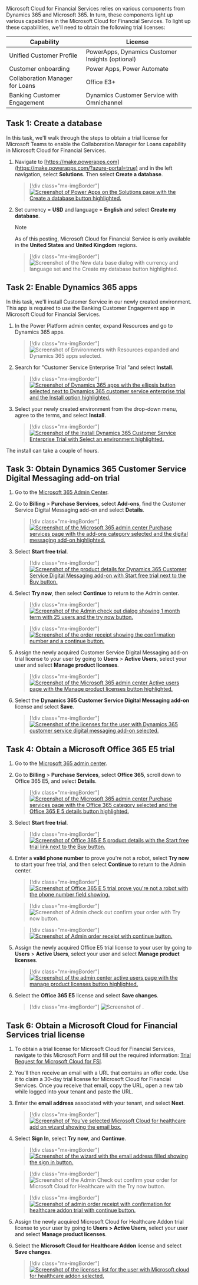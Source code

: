 Microsoft Cloud for Financial Services relies on various components from Dynamics 365 and Microsoft 365. In turn, these components light up various capabilities in the Microsoft Cloud for Financial Services. To light up these capabilities, we'll need to obtain the following trial licenses:

| Capability | License |
|------------|---------|
| Unified Customer Profile | PowerApps, Dynamics Customer Insights (optional) |
| Customer onboarding | Power Apps, Power Automate |
| Collaboration Manager for Loans | Office E3+ |
| Banking Customer Engagement | Dynamics Customer Service with Omnichannel |

## Task 1: Create a database

In this task, we'll walk through the steps to obtain a trial license for Microsoft Teams to enable the Collaboration Manager for Loans capability in Microsoft Cloud for Financial Services.

1. Navigate to [https://make.powerapps.com](https://make.powerapps.com/?azure-portal=true) and in the left navigation, select **Solutions**. Then select **Create a database**.

    > [!div class="mx-imgBorder"]
    > [![Screenshot of Power Apps on the Solutions page with the Create a database button highlighted.](../media/solutions.png)](../media/solutions.png#lightbox)

1. Set currency = **USD** and language = **English** and select **Create my database**.

    > [!NOTE]
    > As of this posting, Microsoft Cloud for Financial Service is only available in the **United States** and **United Kingdom** regions.

    > [!div class="mx-imgBorder"]
    > ![Screenshot of  the New data base dialog with currency and language set and the Create my database button highlighted.](../media/language.png)

## Task 2: Enable Dynamics 365 apps

In this task, we'll install Customer Service in our newly created environment. This app is required to use the Banking Customer Engagement app in Microsoft Cloud for Financial Services.

1. In the Power Platform admin center, expand Resources and go to Dynamics 365 apps.

    > [!div class="mx-imgBorder"]
    > ![Screenshot of Environments with Resources expanded and Dynamics 365 apps selected.](../media/environments.png)

1. Search for "Customer Service Enterprise Trial "and select **Install**.

    > [!div class="mx-imgBorder"]
    > [![Screenshot of Dynamics 365 apps with the ellipsis button selected next to Dynamics 365 customer service enterprise trial and the Install option highlighted.](../media/install.png)](../media/install.png#lightbox)

1. Select your newly created environment from the drop-down menu, agree to the terms, and select **Install**.

    > [!div class="mx-imgBorder"]
    > [![Screenshot of the Install Dynamics 365 Customer Service Enterprise Trial with Select an environment highlighted.](../media/agree.png)](../media/agree.png#lightbox)

The install can take a couple of hours.

## Task 3: Obtain Dynamics 365 Customer Service Digital Messaging add-on trial

1. Go to the [Microsoft 365 Admin Center](https://admin.microsoft.com/?azure-portal=true).

1. Go to **Billing** > **Purchase Services**, select **Add-ons**, find the Customer Service Digital Messaging add-on and select **Details**.

    > [!div class="mx-imgBorder"]
    > [![Screenshot of the Microsoft 365 admin center Purchase services page with the add-ons category selected and the digital messaging add-on highlighted.](../media/purchase.png)](../media/purchase.png#lightbox)

1. Select **Start free trial**.

    > [!div class="mx-imgBorder"]
    > [![Screenshot of the product details for Dynamics 365 Customer Service Digital Messaging add-on with Start free trial next to the Buy button.](../media/free.png)](../media/free.png#lightbox)

1. Select **Try now**, then select **Continue** to return to the Admin center.

    > [!div class="mx-imgBorder"]
    > [![Screenshot of the Admin check out dialog showing 1 month term with 25 users and the try now button.](../media/try.png)](../media/try.png#lightbox)

    > [!div class="mx-imgBorder"]
    > [![Screenshot of the order receipt showing the confirmation number and a continue button.](../media/receipt.png)](../media/receipt.png#lightbox)

1. Assign the newly acquired Customer Service Digital Messaging add-on trial license to your user by going to **Users** > **Active Users**, select your user and select **Manage product licenses**.

    > [!div class="mx-imgBorder"]
    > [![Screenshot of the Microsoft 365 admin center Active users page with the Manage product licenses button highlighted.](../media/active.png)](../media/active.png#lightbox)

1. Select the **Dynamics 365 Customer Service Digital Messaging add-on** license and select **Save**.

    > [!div class="mx-imgBorder"]
    > [![Screenshot of the licenses for the user with Dynamics 365 customer service digital messaging add-on selected.](../media/licenses.png)](../media/licenses.png#lightbox)

## Task 4: Obtain a Microsoft Office 365 E5 trial

1. Go to the [Microsoft 365 admin center](https://admin.microsoft.com/?azure-portal=true).

1. Go to **Billing** > **Purchase Services**, select **Office 365**, scroll down to Office 365 E5, and select **Details**.

    > [!div class="mx-imgBorder"]
    > [![Screenshot of the Microsoft 365 admin center Purchase services page with the Office 365 category selected and the Office 365 E 5 details button highlighted.](../media/office.png)](../media/office.png#lightbox)

1. Select **Start free trial**.

    > [!div class="mx-imgBorder"]
    > [![Screenshot of Office 365 E 5 product details with the Start free trial link next to the Buy button.](../media/e-5-trial.png)](../media/e-5-trial.png#lightbox)

1. Enter a **valid phone number** to prove you're not a robot, select **Try now** to start your free trial, and then select **Continue** to return to the Admin center.

    > [!div class="mx-imgBorder"]
    > [![Screenshot of Office 365 E 5 trial prove you're not a robot with the phone number field showing.](../media/robot.png)](../media/robot.png#lightbox)

    > [!div class="mx-imgBorder"]
    > ![Screenshot of Admin check out confirm your order with Try now button.](../media/confirm-e-5.png)

    > [!div class="mx-imgBorder"]
    > [![Screenshot of Admin order receipt with continue button.](../media/receipt-e-5.png)](../media/receipt-e-5.png#lightbox)

1. Assign the newly acquired Office E5 trial license to your user by going to **Users** > **Active Users**, select your user and select **Manage product licenses**.

    > [!div class="mx-imgBorder"]
    > [![Screenshot of the admin center active users page with the manage product licenses button highlighted.](../media/manage.png)](../media/manage.png#lightbox)

1. Select the **Office 365 E5** license and select **Save changes**.

    > [!div class="mx-imgBorder"]
    > ![Screenshot of .](../media/license-e-5.png)

## Task 6: Obtain a Microsoft Cloud for Financial Services trial license

1. To obtain a trial license for Microsoft Cloud for Financial Services, navigate to this Microsoft Form and fill out the required information: [Trial Request for Microsoft Cloud for FSI](https://aka.ms/FSITrial/?azure-portal=true).

1. You'll then receive an email with a URL that contains an offer code. Use it to claim a 30-day trial license for Microsoft Cloud for Financial Services. Once you receive that email, copy the URL, open a new tab while logged into your tenant and paste the URL.

1. Enter the **email address** associated with your tenant, and select **Next**.

    > [!div class="mx-imgBorder"]
    > [![Screenshot of You've selected Microsoft Cloud for healthcare add on wizard showing the email box.](../media/email-health.png)](../media/email-health.png#lightbox)

1. Select **Sign In**, select **Try now**, and **Continue**.

    > [!div class="mx-imgBorder"]
    > [![Screenshot of the wizard with the email address filled showing the sign in button.](../media/sign-in.png)](../media/sign-in.png#lightbox)

    > [!div class="mx-imgBorder"]
    > ![Screenshot of the Admin Check out confirm your order for Microsoft Cloud for Healthcare with the Try now button.](../media/try-health.png)

    > [!div class="mx-imgBorder"]
    > [![Screenshot of admin order receipt with confirmation for healthcare addon trial with continue button.](../media/receipt-health.png)](../media/receipt-health.png#lightbox)

1. Assign the newly acquired Microsoft Cloud for Healthcare Addon trial license to your user by going to **Users > Active Users**, select your user and select **Manage product licenses**.

1. Select the **Microsoft Cloud for Healthcare Addon** license and select **Save changes**.

    > [!div class="mx-imgBorder"]
    > [![Screenshot of the licenses list for the user with Microsoft cloud for healthcare addon selected.](../media/license-health.png)](../media/license-health.png#lightbox)
